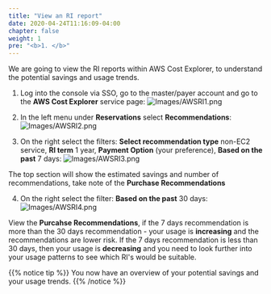 ```yaml
---
title: "View an RI report"
date: 2020-04-24T11:16:09-04:00
chapter: false
weight: 1
pre: "<b>1. </b>"
---
```


We are going to view the RI reports within AWS Cost Explorer, to understand the potential savings and usage trends.

1. Log into the console via SSO, go to the master/payer account and go to the **AWS Cost Explorer** service page:
![Images/AWSRI1.png](/Cost/200_3_Pricing_Models/Images/AWSRI1.png)

2. In the left menu under **Reservations** select **Recommendations**:
![Images/AWSRI2.png](/Cost/200_3_Pricing_Models/Images/AWSRI2.png)

3. On the right select the filters: **Select recommendation type** non-EC2 service, **RI term** 1 year, **Payment Option** (your preference), **Based on the past** 7 days:
![Images/AWSRI3.png](/Cost/200_3_Pricing_Models/Images/AWSRI3.png)

The top section will show the estimated savings and number of recommendations, take note of the **Purchase Recommendations**

4. On the right select the filter: **Based on the past** 30 days:
![Images/AWSRI4.png](/Cost/200_3_Pricing_Models/Images/AWSRI4.png)

View the **Purcahse Recommendations**, if the 7 days recommendation is more than the 30 days recommendation - your usage is **increasing** and the recommendations are lower risk.  If the 7 days recommendation is less than 30 days, then your usage is **decreasing** and you need to look further into your usage patterns to see which RI's would be suitable.

{{% notice tip %}}
You now have an overview of your potential savings and your usage trends.
{{% /notice %}}